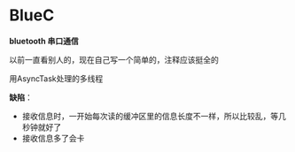 # BlueC
**bluetooth  串口通信**  

以前一直看别人的，现在自己写一个简单的，注释应该挺全的  

用AsyncTask处理的多线程  

**缺陷**：  
* 接收信息时，一开始每次读的缓冲区里的信息长度不一样，所以比较乱，等几秒钟就好了  
* 接收信息多了会卡  